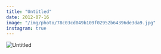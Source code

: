 ```yaml
---
title: "Untitled"
date: 2012-07-16
image: "/img/photo/78c03cd049b109f02952b64396de3da9.jpg"
instagram: true
---
```


![Untitled](/img/photo/78c03cd049b109f02952b64396de3da9.jpg)
